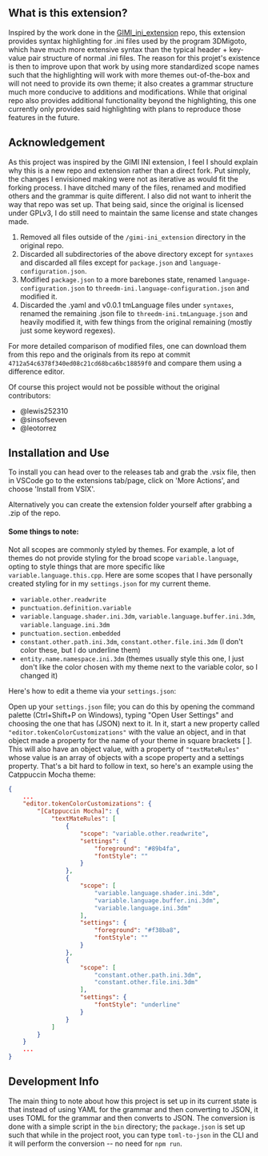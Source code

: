 ## What is this extension?
Inspired by the work done in the [GIMI_ini_extension](https://github.com/lewis252310/GIMI_ini_Extension) repo, this extension provides syntax highlighting for .ini files used by the program 3DMigoto, which have much more extensive syntax than the typical header + key-value pair structure of normal .ini files. The reason for this projet's existence is then to improve upon that work by using more standardized scope names such that the highlighting will work with more themes out-of-the-box and will not need to provide its own theme; it also creates a grammar structure much more conducive to additions and modifications. While that original repo also provides additional functionality beyond the highlighting, this one currently only provides said highlighting with plans to reproduce those features in the future.

## Acknowledgement
As this project was inspired by the GIMI INI extension, I feel I should explain why this is a new repo and extension rather than a direct fork. Put simply, the changes I envisioned making were not as iterative as would fit the forking process. I have ditched many of the files, renamed and modified others and the grammar is quite different. I also did not want to inherit the way that repo was set up. That being said, since the original is licensed under GPLv3, I do still need to maintain the same license and state changes made.

1. Removed all files outside of the `/gimi-ini_extension` directory in the original repo.
2. Discarded all subdirectories of the above directory except for `syntaxes` and discarded all files except for `package.json` and `language-configuration.json`.
3. Modified `package.json` to a more barebones state, renamed `language-configuration.json` to `threedm-ini.language-configuration.json` and modified it.
4. Discarded the .yaml and v0.0.1 tmLanguage files under `syntaxes`, renamed the remaining .json file to `threedm-ini.tmLanguage.json` and heavily modified it, with few things from the original remaining (mostly just some keyword regexes).

For more detailed comparison of modified files, one can download them from this repo and the originals from its repo at commit `4712a54c6378f340ed08c21cd68bca6bc18859f0` and compare them using a difference editor.

Of course this project would not be possible without the original contributors:
- @lewis252310
- @sinsofseven
- @leotorrez

## Installation and Use
To install you can head over to the releases tab and grab the .vsix file, then in VSCode go to the extensions tab/page, click on 'More Actions', and choose 'Install from VSIX'.

Alternatively you can create the extension folder yourself after grabbing a .zip of the repo.

#### Some things to note:
Not all scopes are commonly styled by themes. For example, a lot of themes do not provide styling for the broad scope `variable.language`, opting to style things that are more specific like `variable.language.this.cpp`. Here are some scopes that I have personally created styling for in my `settings.json` for my current theme.

- `variable.other.readwrite`
- `punctuation.definition.variable`
- `variable.language.shader.ini.3dm`, `variable.language.buffer.ini.3dm`, `variable.language.ini.3dm`
- `punctuation.section.embedded`
- `constant.other.path.ini.3dm`, `constant.other.file.ini.3dm` (I don't color these, but I do underline them)
- `entity.name.namespace.ini.3dm` (themes usually style this one, I just don't like the color chosen with my theme next to the variable color, so I changed it)

Here's how to edit a theme via your `settings.json`:

Open up your `settings.json` file; you can do this by opening the command palette (Ctrl+Shift+P on Windows), typing "Open User Settings" and choosing the one that has (JSON) next to it. In it, start a new property called `"editor.tokenColorCustomizations"` with the value an object, and in that object made a property for the name of your theme in square brackets [ ]. This will also have an object value, with a property of `"textMateRules"` whose value is an array of objects with a scope property and a settings property. That's a bit hard to follow in text, so here's an example using the Catppuccin Mocha theme:

```json
{
    ...
    "editor.tokenColorCustomizations": {
        "[Catppuccin Mocha]": {
            "textMateRules": [
                {
                    "scope": "variable.other.readwrite",
                    "settings": {
                        "foreground": "#89b4fa",
                        "fontStyle": ""
                    }
                },
                {
                    "scope": [
                        "variable.language.shader.ini.3dm",
                        "variable.language.buffer.ini.3dm",
                        "variable.language.ini.3dm"
                    ],
                    "settings": {
                        "foreground": "#f38ba8",
                        "fontStyle": ""
                    }
                },
                {
                    "scope": [
                        "constant.other.path.ini.3dm",
                        "constant.other.file.ini.3dm"
                    ],
                    "settings": {
                        "fontStyle": "underline"
                    }
                }
            ]
        }
    }
    ...
}
```

## Development Info

The main thing to note about how this project is set up in its current state is that instead of using YAML for the grammar and then converting to JSON, it uses TOML for the grammar and then converts to JSON. The conversion is done with a simple script in the `bin` directory; the `package.json` is set up such that while in the project root, you can type `toml-to-json` in the CLI and it will perform the conversion -- no need for `npm run`.